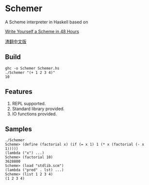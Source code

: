 # Schemer

A Scheme interpreter in Haskell based on 

[Write Yourself a Scheme in 48 Hours](https://en.wikibooks.org/wiki/Write_Yourself_a_Scheme_in_48_Hours)

[渣翻中文版](http://www.jianshu.com/p/b80a06bfd3a7)


## Build

    ghc -o Schemer Schemer.hs
    ./Schemer "(+ 1 2 3 4)"
    10

## Features
1. REPL supported.
2. Standard library provided.
3. IO functions provided.

## Samples

    ./Schemer
    Scheme> (define (factorial x) (if (= x 1) 1 (* x (factorial (- x 1)))))
    (lambda ("x") ...)
    Scheme> (factorial 10)
    3628800
    Scheme> (load "stdlib.scm")
    (lambda ("pred" . lst) ...)
    Scheme> (list 1 2 3 4)
    (1 2 3 4)